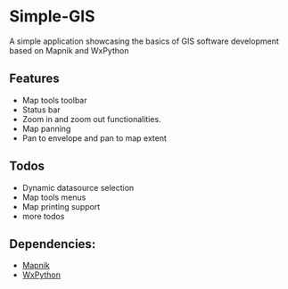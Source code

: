 # Simple-GIS
A simple application showcasing the basics of GIS software development based on Mapnik and WxPython

 ## Features
 - Map tools toolbar
 - Status bar
 - Zoom in and zoom out functionalities.
 - Map panning
 - Pan to envelope and pan to map extent

  ## Todos
 - Dynamic datasource selection
 - Map tools menus
 - Map printing support
 - more todos
 
## Dependencies:

* [Mapnik](https://mapnik.org/)
* [WxPython](https://wxpython.org/)